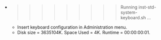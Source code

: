 * >>>>>>>>> Running inst-std-system-keyboard.sh ...
  * Insert keyboard configuration in Administration menu.
  * Disk size = 3635104K. Space Used = 4K. Runtime = 00:00:00:01.
